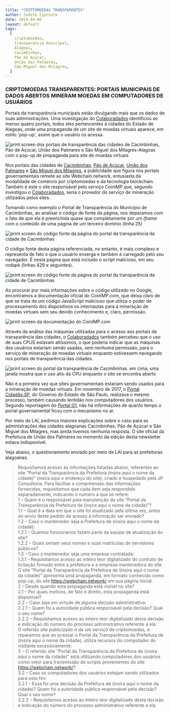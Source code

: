 ```yaml
---
title: "CRIPTOMOEDAS TRANSPARENTES"
author: Judite Cypreste
date: 2019-04-06
layout: default
tags:
  [
    criptomoedas,
    transparencia municipal,
    Alagoas,
    Cacimbinhas,
    Pão de Açúcar,
    União dos Palmares,
    São Miguel dos Milagres,
  ]
---
```


### CRIPTOMOEDAS TRANSPARENTES: PORTAIS MUNICIPAIS DE DADOS ABERTOS MINERAM MOEDAS EM COMPUTADORES DE USUÁRIOS

Portais da transparência municipais estão divulgando mais que os dados de suas administrações. Uma investigação do [Colaboradados](https://colaboradados.github.io/) identificou ao menos quatro portais, todos eles pertencentes à cidades do Estado de Alagoas, onde uma propaganda de um site de moedas virtuais aparece, em estilo 'pop-up', assim que o usuário os acessa.

![print screen dos portais de transparência das cidades de Cacimbinhas, Pão de Açúcar, União dos Palmares e São Miguel dos Milagres-Alagoas com o pop-up de propaganda para site de moedas virtuais](/images/blog/criptomoedas-transparentes/pic01.jpg)

Nos portais das cidades de [Cacimbinhas](http://cacimbinhas.al.gov.br/transparencia.htm), [Pão de Açúcar](https://www.paodeacucar.al.gov.br/transparencia.htm), [União dos Palmares](https://jpconsultoriaeassessoria.com.br/transparenciamunicipal/uniaodospalmares/) e [São Miguel dos Milagres](https://cmsaomigueldosmilagres.al.gov.br/transparencia.htm), a publicidade que figura nos portais governamentais remete ao site Webchain.network, entusiasta da modalidade de comércio por criptomoedas e da tecnologia blockchain. Também é este o site responsável pelo serviço CoinIMP que, segundo investigou o [Colaboradados](https://colaboradados.github.io/), seria o provedor do serviço de mineração utilizados pelos sites.

Tomando como exemplo o Portal de Transparência do Município de Cacimbinhas, ao analisar o código de fonte da página, nos deparamos com o fato de que ela é preenchida quase que completamente por um _iframe_ com o conteúdo de uma página de um terceiro domínio (linha 25)

![print screen do código fonte da página do portal da transparência da cidade de Cacimbinhas](/images/blog/criptomoedas-transparentes/pic02.jpg)

O código fonte desta página referenciada, no entanto, é mais complexo e representa de fato o que o usuário enxerga e também é carregado pelo seu navegador. É nesta página que está incluído o script malicioso, em seu rodapé (linhas 429 e seguintes).

![print screen do código fonte da página do portal da transparência da cidade de Cacimbinhas](/images/blog/criptomoedas-transparentes/pic03.jpg)

Ao procurar por mais informações sobre o código utilizado no Google, encontramos a documentação oficial do CoinIMP.com, que deixa claro de que se trata de um código JavaScript malicioso que utiliza o poder de processamento dos dispositivos os internautas para a mineração de moedas virtuais sem seu devido conhecimento e, claro, permissão.

![print screen da documentação do CoinIMP.com](/images/blog/criptomoedas-transparentes/pic04.jpg)

Através da análise das máquinas utilizadas para o acesso aos portais de transparência das cidades, o [Colaboradados](https://colaboradados.github.io/) também percebeu que o uso de suas CPUS estavam altíssimos, o que poderia indicar que as máquinas dos usuários estariam sendo usadas, sem nenhuma permissão, para o serviço de mineração de moedas virtuais enquanto estivessem navegando nos portais de transparência das cidades.

![print screen do portal da transparência de Cacimbinhas. em cima, uma janela mostra que o uso alto da CPU enquanto o site se encontra aberto](/images/blog/criptomoedas-transparentes/pic05.jpg)

Não é a primeira vez que sites governamentais estariam sendo usados para a mineração de moedas virtuais. Em novembro de 2017, o [Portal Cidadão.SP](http://www.cidadao.sp.gov.br/), do Governo do Estado de São Paulo, realizava o mesmo processo, também causando lentidão nos computadores dos usuários. Segundo reportagem do [_Portal G1_](https://g1.globo.com/tecnologia/noticia/site-do-governo-de-sp-usou-computador-de-visitante-para-minerar-moeda-virtual.ghtml), não há informações de quanto tempo o portal governamental ficou com o mecanismo no ar.

Por meio de LAI, pedimos maiores explicações sobre o caso para as administrações das cidades alagoanas Cacimbinhas, Pão de Açúcar e São Miguel dos Milagres, mas ainda tivemos nenhuma resposta. O site oficial da Prefeitura de União dos Palmares no momento da edição desta newsletter estava indisponível.

Veja abaixo, o questionamento enviado por meio de LAI para as prefeituras alagoanas.

> Requisitamos acesso às informações listadas abaixo, referentes ao site “Portal da Transparência da Prefeitura (insira aqui o nome da cidade)” (insira aqui o endereço do site), criado e hospedado pela JP Consultoria. Para facilitar a compreensão das informações fornecidas, requisitamos que cada item seja respondido separadamente, indicando o número a que se refere:  
> 1 – Quem é o responsável pela manutenção do site “Portal da Transparência da Prefeitura de (insira aqui o nome da cidade)”?  
> 1.1 – Qual é a data em que o site foi atualizado pela última vez, antes do envio deste pedido de acesso à informação ser enviado?  
> 1.2 – Caso o mantenedor seja a Prefeitura de (insira aqui o nome da cidade):  
> 1.2.1 – Quantos funcionários fazem parte da equipe de atualização do site?  
> 1.2.2 – Quais seriam seus nomes e suas matrículas de servidores públicos?  
> 1.3 – Caso o mantenedor seja uma empresa contratada:  
> 1.3.1 – Requisitamos acesso ao inteiro teor digitalizado do contrato de licitação firmado entre a prefeitura e a empresa mantenedora do site.  
> O site “Portal da Transparência da Prefeitura de (insira aqui o nome da cidade)” apresenta uma propaganda, em formato conhecido como pop-up, do site https://webchain.network/ em sua página inicial.  
> 2 – Desde quando esta propaganda está visível no site?  
> 2.1 – Por quais motivos, de fato e direito, esta propaganda está disponível?  
> 2.2 – Caso seja em virtude de alguma decisão administrativa:  
> 2.2.1 – Quem foi a autoridade pública responsável pela decisão? Qual o seu nome?  
> 2.2.2 – Requisitamos acesso ao inteiro teor digitalizado desta decisão e indicação do número do processo administrativo referente a ela.  
> O referido site publicizado é de um serviço de criptomoedas, e reparamos que ao acessar o Portal da Transparência da Prefeitura de (insira aqui o nome da cidade), utiliza recursos do computador do visitante excessivamente:  
> 3 – O referido site “Portal da Transparência da Prefeitura de (insira aqui o nome da cidade)” está utilizando computadores dos usuários como vetor para transmissão de scripts provenientes do site https://webchain.network/?  
> 3.2 – Caso os computadores dos usuários estejam sendo utilizados para este fim:  
> 3.2.1 – Essa foi uma decisão da Prefeitura de (insira aqui o nome da cidade)? Quem foi a autoridade pública responsável pela decisão? Qual o seu nome?  
> 3.2.2 – Requisitamos acesso ao inteiro teor digitalizado desta decisão e indicação do número do processo administrativo referente a ela.
